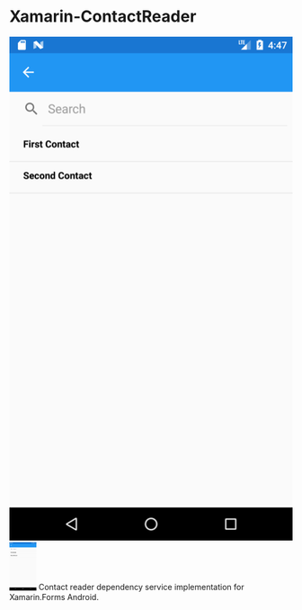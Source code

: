 # Xamarin-ContactReader
![](Screenshot_1.png)
<img src="Screenshot_1.png" width="48">
Contact reader dependency service implementation for Xamarin.Forms Android.
